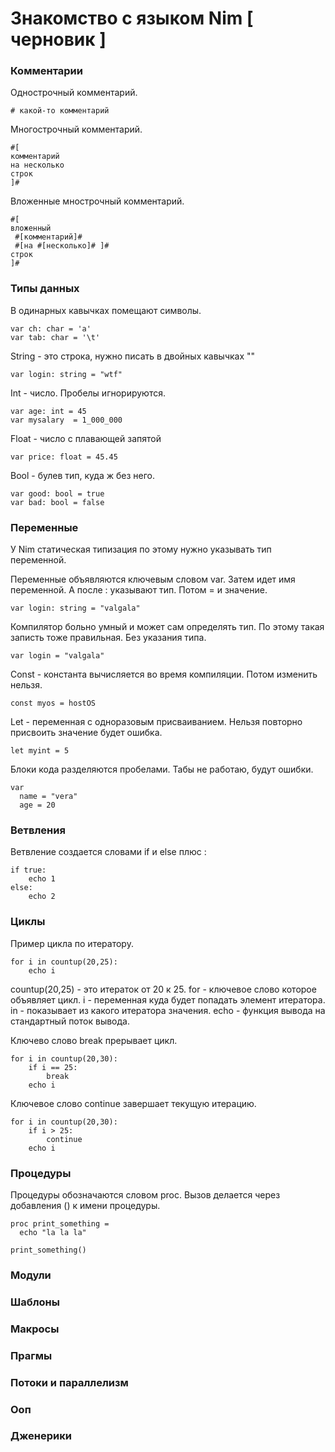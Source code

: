 # Знакомство с языком Nim [ черновик ]

### Комментарии

Однострочный комментарий.
```
# какой-то комментарий
```
Многострочный комментарий.
```
#[
комментарий
на несколько
строк
]#
```
Вложенные мнострочный комментарий.
```
#[
вложенный
 #[комментарий]#
 #[на #[несколько]# ]#
строк
]#

```

### Типы данных

В одинарных кавычках помещают символы.
```
var ch: char = 'a'
var tab: char = '\t'
```
String - это строка, нужно писать в двойных кавычках ""
```
var login: string = "wtf"
```
Int - число.
Пробелы игнорируются.
```
var age: int = 45
var mysalary  = 1_000_000
```
Float - число с плавающей запятой
```
var price: float = 45.45
```
Bool - булев тип, куда ж без него.
```
var good: bool = true
var bad: bool = false
```

### Переменные
У Nim статическая типизация по этому нужно указывать тип переменной.

Переменные объявляются ключевым словом var. 
Затем идет имя переменной. 
А после : указывают тип. 
Потом = и значение.
```
var login: string = "valgala"
```
Компилятор больно умный и может сам определять тип. 
По этому такая записть тоже правильная. Без указания типа. 
```
var login = "valgala"
```
Const - константа вычисляется во время компиляции.
Потом изменить нельзя.
```
const myos = hostOS
```
Let - переменная с одноразовым присваиванием. 
Нельзя повторно присвоить значение будет ошибка.
```
let myint = 5
```
Блоки кода разделяются пробелами. Табы не работаю, будут ошибки.
```
var
  name = "vera"
  age = 20
```

### Ветвления
Ветвление создается словами if и else плюс :
```
if true:
    echo 1
else:
    echo 2
```

### Циклы
Пример цикла по итератору.
```
for i in countup(20,25):
    echo i
```
countup(20,25) - это итераток от 20 к 25.
for - ключевое слово которое объявляет цикл.
i - переменная куда будет попадать элемент итератора.
in - показывает из какого итератора значения.
echo - функция вывода на стандартный поток вывода.

Ключево слово break прерывает цикл.
```
for i in countup(20,30):
    if i == 25:
        break
    echo i
```

Ключевое слово continue завершает текущую итерацию.
```
for i in countup(20,30):
    if i > 25:
        continue
    echo i
```


### Процедуры
Процедуры обозначаются словом proc.
Вызов делается через добавления () к имени процедуры.
```
proc print_something =
  echo "la la la"

print_something()
```

### Модули
### Шаблоны
### Макросы
### Прагмы
### Потоки и параллелизм
### Ооп
### Дженерики